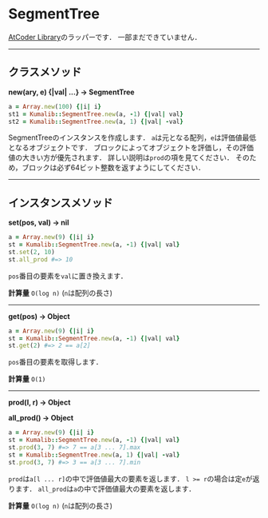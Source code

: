 # SegmentTree

[AtCoder Library](https://github.com/atcoder/ac-library/blob/master/atcoder/segtree.hpp)のラッパーです．
一部まだできていません．

___
## クラスメソッド
**new(ary, e) {|val| ...} -> SegmentTree**
```ruby
a = Array.new(100) {|i| i}
st1 = Kumalib::SegmentTree.new(a, -1) {|val| val}
st2 = Kumalib::SegmentTree.new(a, 1) {|val| -val}
```
SegmentTreeのインスタンスを作成します．
`a`は元となる配列，`e`は評価値最低となるオブジェクトです．
ブロックによってオブジェクトを評価し，その評価値の大きい方が優先されます．
詳しい説明は`prod`の項を見てください．
そのため，ブロックは必ず64ビット整数を返すようにしてください．
___
## インスタンスメソッド
**set(pos, val) -> nil**
```ruby
a = Array.new(9) {|i| i}
st = Kumalib::SegmentTree.new(a, -1) {|val| val}
st.set(2, 10)
st.all_prod #=> 10
```
`pos`番目の要素を`val`に置き換えます．

**計算量** `O(log n)` (`n`は配列の長さ)
___

**get(pos) -> Object**
```ruby
a = Array.new(9) {|i| i}
st = Kumalib::SegmentTree.new(a, -1) {|val| val}
st.get(2) #=> 2 == a[2]
```
`pos`番目の要素を取得します．

**計算量** `O(1)`
___

**prod(l, r) -> Object**

**all_prod() -> Object**
```ruby
a = Array.new(9) {|i| i}
st = Kumalib::SegmentTree.new(a, -1) {|val| val}
st.prod(3, 7) #=> 7 == a[3 ... 7].max
st = Kumalib::SegmentTree.new(a, 1) {|val| -val}
st.prod(3, 7) #=> 3 == a[3 ... 7].min
```
`prod`は`a[l ... r]`の中で評価値最大の要素を返します．
`l >= r`の場合は定`e`が返ります．
`all_prod`は`a`の中で評価値最大の要素を返します．

**計算量** `O(log n)` (`n`は配列の長さ)